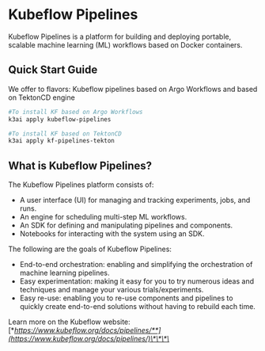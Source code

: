 # Kubeflow Pipelines

Kubeflow Pipelines is a platform for building and deploying portable, scalable machine learning \(ML\) workflows based on Docker containers.

## Quick Start Guide

We offer to flavors: Kubeflow pipelines based on Argo Workflows and based on TektonCD engine

```bash
#To install KF based on Argo Workflows
k3ai apply kubeflow-pipelines

#To install KF based on TektonCD
k3ai apply kf-pipelines-tekton
```

## What is Kubeflow Pipelines? <a id="what-is-kubeflow-pipelines"></a>

The Kubeflow Pipelines platform consists of:

* A user interface \(UI\) for managing and tracking experiments, jobs, and runs.
* An engine for scheduling multi-step ML workflows.
* An SDK for defining and manipulating pipelines and components.
* Notebooks for interacting with the system using an SDK.

The following are the goals of Kubeflow Pipelines:

* End-to-end orchestration: enabling and simplifying the orchestration of machine learning pipelines.
* Easy experimentation: making it easy for you to try numerous ideas and techniques and manage your various trials/experiments.
* Easy re-use: enabling you to re-use components and pipelines to quickly create end-to-end solutions without having to rebuild each time.

Learn more on the Kubeflow website: [**https://www.kubeflow.org/docs/pipelines/**](https://www.kubeflow.org/docs/pipelines/)\*\*\*\*

